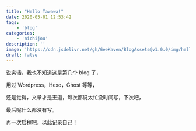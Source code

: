 ```yaml
---
title: "Hello Tawawa!"
date: 2020-05-01 12:53:42
tags:
    - 'blog'
categories:
    - 'nichijou'
description: ''
image: 'https://cdn.jsdelivr.net/gh/GeeKaven/BlogAssets@v1.0.0/img/hello-tawawa.jpg'
draft: false
---
```


说实话，我也不知道这是第几个 blog 了，

用过 Wordpress，Hexo，Ghost 等等，

还是觉得，文章才是王道，每次都说太忙没时间写，下次吧，

最后呢什么都没有写。

再一次启程吧，以此记录自己！